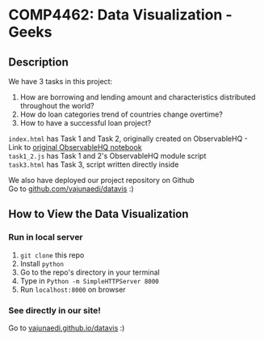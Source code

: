 # COMP4462: Data Visualization - Geeks

## Description
We have 3 tasks in this project:
1. How are borrowing and lending amount and characteristics distributed throughout the world?
2. How do loan categories trend of countries change overtime?
3. How to have a successful loan project?

`index.html` has Task 1 and Task 2, originally created on ObservableHQ - Link to [original ObservableHQ notebook](https://observablehq.com/@18emilyhung/project_map)<br/>
`task1_2.js` has Task 1 and 2's ObservableHQ module script<br/>
`task3.html` has Task 3, script written directly inside<br/>

We also have deployed our project repository on Github<br/>
Go to [github.com/vajunaedi/datavis](https://github.com/vajunaedi/datavis) :)

## How to View the Data Visualization
### Run in local server
1. `git clone` this repo
2. Install `python`
3. Go to the repo's directory in your terminal
4. Type in `Python -m SimpleHTTPServer 8000`
5. Run `localhost:8000` on browser

### See directly in our site!
Go to [vajunaedi.github.io/datavis](https://vajunaedi.github.io/datavis/) :)
